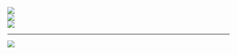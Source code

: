 ![](https://github-readme-stats.vercel.app/api?username=WeWeBunnyX&theme=dark&hide_border=false&include_all_commits=true&count_private=true)<br/>
![](https://nirzak-streak-stats.vercel.app/?user=WeWeBunnyX&theme=dark&hide_border=false)<br/>
![](https://github-readme-stats.vercel.app/api/top-langs/?username=WeWeBunnyX&theme=dark&hide_border=false&include_all_commits=true&count_private=true&layout=compact)

---
[![](https://visitcount.itsvg.in/api?id=WeWeBunnyX&icon=0&color=0)](https://visitcount.itsvg.in)

<!-- Proudly created with GPRM ( https://gprm.itsvg.in ) -->
